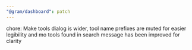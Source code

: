 ```yaml
---
"@gram/dashboard": patch
---
```


chore: Make tools dialog is wider, tool name prefixes are muted for easier legibility and mo tools found in search message has been improved for clarity
